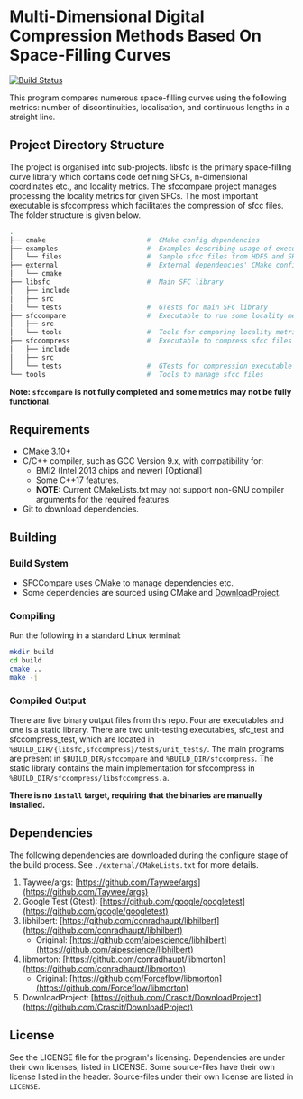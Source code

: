 # Multi-Dimensional Digital Compression Methods Based On Space-Filling Curves

[![Build Status](https://travis-ci.com/conradhaupt/Masters_Software.svg?token=DCNTppJFLpca6782k9kK&branch=master)](https://travis-ci.com/conradhaupt/Masters_Software)

This program compares numerous space-filling curves using the following metrics: number of discontinuities,
localisation, and continuous lengths in a straight line.

## Project Directory Structure

The project is organised into sub-projects. libsfc is the primary space-filling curve library which contains code defining SFCs, n-dimensional coordinates etc., and locality metrics. The sfccompare project manages processing the locality metrics for given SFCs. The most important executable is sfccompress which facilitates the compression of sfcc files. The folder structure is given below.

```bash
.
├── cmake                         #  CMake config dependencies
├── examples                      #  Examples describing usage of executables
│   └── files                     #  Sample sfcc files from HDF5 and SRTM30 datasets
├── external                      #  External dependencies' CMake configs
│   └── cmake
├── libsfc                        #  Main SFC library
│   ├── include
│   ├── src
│   └── tests                     #  GTests for main SFC library
├── sfccompare                    #  Executable to run some locality metrics
│   ├── src
│   └── tools                     #  Tools for comparing locality metrics
├── sfccompress                   #  Executable to compress sfcc files
│   ├── include
│   ├── src
│   └── tests                     #  GTests for compression executable
└── tools                         #  Tools to manage sfcc files
```

**Note: `sfccompare` is not fully completed and some metrics may not be fully functional.**

## Requirements

- CMake 3.10+
- C/C++ compiler, such as GCC Version 9.x, with compatibility for:
  - BMI2 (Intel 2013 chips and newer) [Optional]
  - Some C++17 features.
  - **NOTE:** Current CMakeLists.txt may not support non-GNU compiler arguments for the required features.
- Git to download dependencies.

## Building

### Build System

- SFCCompare uses CMake to manage dependencies etc.
- Some dependencies are sourced using CMake and [DownloadProject](https://github.com/Crascit/DownloadProject).

### Compiling

Run the following in a standard Linux terminal:

```bash
mkdir build
cd build
cmake ..
make -j
```

### Compiled Output

There are five binary output files from this repo. Four are executables and one is a static library.
There are two unit-testing executables, sfc_test and sfccompress_test, which are
located in `%BUILD_DIR/{libsfc,sfccompress}/tests/unit_tests/`. The main programs
are present in `$BUILD_DIR/sfccompare` and `%BUILD_DIR/sfccompress`. The static
library contains the main implementation for sfccompress in
`%BUILD_DIR/sfccompress/libsfccompress.a`.

**There is no `install` target, requiring that the binaries are manually installed.**

## Dependencies

The following dependencies are downloaded during the configure stage of the build process. See `./external/CMakeLists.txt` for more details.

1. Taywee/args: [https://github.com/Taywee/args](https://github.com/Taywee/args)
2. Google Test (Gtest): [https://github.com/google/googletest](https://github.com/google/googletest)
3. libhilbert: [https://github.com/conradhaupt/libhilbert](https://github.com/conradhaupt/libhilbert)
   - Original: [https://github.com/aipescience/libhilbert](https://github.com/aipescience/libhilbert)
4. libmorton: [https://github.com/conradhaupt/libmorton](https://github.com/conradhaupt/libmorton)
   - Original: [https://github.com/Forceflow/libmorton](https://github.com/Forceflow/libmorton)
5. DownloadProject: [https://github.com/Crascit/DownloadProject](https://github.com/Crascit/DownloadProject)

## License

See the LICENSE file for the program's licensing. Dependencies are under their own licenses, listed in LICENSE. Some source-files have their own license listed in the header. Source-files under their own license are listed in `LICENSE`.
